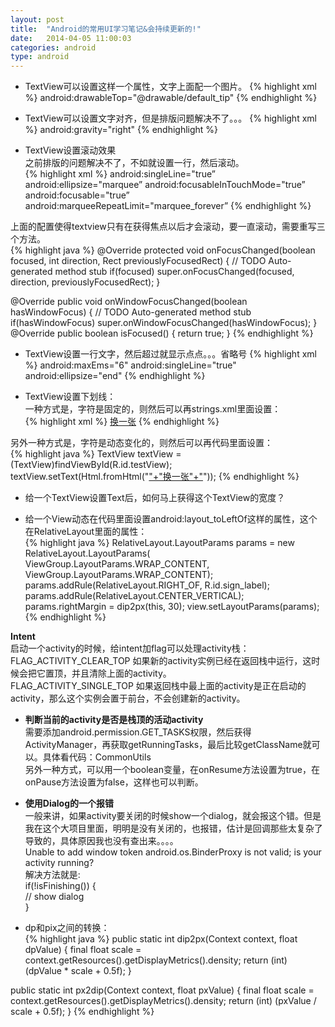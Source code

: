 ```yaml
---
layout: post
title:  "Android的常用UI学习笔记&会持续更新的!"
date:   2014-04-05 11:00:03
categories: android
type: android
---
```


* TextView可以设置这样一个属性，文字上面配一个图片。
{% highlight xml %}
android:drawableTop="@drawable/default_tip"
{% endhighlight %}

* TextView可以设置文字对齐，但是排版问题解决不了。。。
{% highlight xml %}
android:gravity="right"
{% endhighlight %}

* TextView设置滚动效果  
之前排版的问题解决不了，不如就设置一行，然后滚动。  
{% highlight xml %}
android:singleLine="true”
android:ellipsize="marquee”
android:focusableInTouchMode="true”
android:focusable="true”
android:marqueeRepeatLimit="marquee_forever”
{% endhighlight %}

上面的配置使得textview只有在获得焦点以后才会滚动，要一直滚动，需要重写三个方法。  
{% highlight java %}
@Override
protected void onFocusChanged(boolean focused, int direction,
Rect previouslyFocusedRect) {
// TODO Auto-generated method stub
if(focused)
super.onFocusChanged(focused, direction, previouslyFocusedRect);
}

@Override
public void onWindowFocusChanged(boolean hasWindowFocus) {
// TODO Auto-generated method stub
if(hasWindowFocus)
super.onWindowFocusChanged(hasWindowFocus);
}
@Override
public boolean isFocused() {
return true;
}
{% endhighlight %}

* TextView设置一行文字，然后超过就显示点点。。。省略号
{% highlight xml %}
android:maxEms="6" 
android:singleLine="true"
android:ellipsize="end"
{% endhighlight %}

* TextView设置下划线：  
一种方式是，字符是固定的，则然后可以再strings.xml里面设置：  
{% highlight xml %}
<string name="str_pic_login_change"><u>换一张</u></string>
{% endhighlight %}

另外一种方式是，字符是动态变化的，则然后可以再代码里面设置：  
{% highlight java %}
TextView textView = (TextView)findViewById(R.id.testView); 
textView.setText(Html.fromHtml("<u>"+"换一张"+"</u>"));
{% endhighlight %}

* 给一个TextView设置Text后，如何马上获得这个TextView的宽度？

* 给一个View动态在代码里面设置android:layout_toLeftOf这样的属性，这个在RelativeLayout里面的属性：   
{% highlight java %}
RelativeLayout.LayoutParams params = new RelativeLayout.LayoutParams(
                    ViewGroup.LayoutParams.WRAP_CONTENT,
                    ViewGroup.LayoutParams.WRAP_CONTENT);
params.addRule(RelativeLayout.RIGHT_OF, R.id.sign_label);
params.addRule(RelativeLayout.CENTER_VERTICAL);
params.rightMargin = dip2px(this, 30);
view.setLayoutParams(params);
{% endhighlight %}

**Intent**  
启动一个activity的时候，给intent加flag可以处理activity栈：  
FLAG_ACTIVITY_CLEAR_TOP  如果新的activity实例已经在返回栈中运行，这时候会把它置顶，并且清除上面的activity。  
FLAG_ACTIVITY_SINGLE_TOP  如果返回栈中最上面的activity是正在启动的activity，那么这个实例会置于前台，不会创建新的activity。

* **判断当前的activity是否是栈顶的活动activity**  
需要添加android.permission.GET_TASKS权限，然后获得ActivityManager，再获取getRunningTasks，最后比较getClassName就可以。具体看代码：CommonUtils  
另外一种方式，可以用一个boolean变量，在onResume方法设置为true，在onPause方法设置为false，这样也可以判断。

* **使用Dialog的一个报错**  
一般来讲，如果activity要关闭的时候show一个dialog，就会报这个错。但是我在这个大项目里面，明明是没有关闭的，也报错，估计是回调那些太复杂了导致的，具体原因我也没有查出来。。。。  
Unable to add window  token android.os.BinderProxy is not valid; is your activity running?  
解决方法就是:  
if(!isFinishing()) {  
   // show dialog  
}

* dp和pix之间的转换：  
{% highlight java %}
public static int dip2px(Context context, float dpValue) {
	final float scale = context.getResources().getDisplayMetrics().density;
	return (int) (dpValue * scale + 0.5f);
}

public static int px2dip(Context context, float pxValue) {
	final float scale = context.getResources().getDisplayMetrics().density;
	return (int) (pxValue / scale + 0.5f);
}
{% endhighlight %}